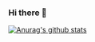 ### Hi there 👋

<!--
**hmwang2002/hmwang2002** is a ✨ _special_ ✨ repository because its `README.md` (this file) appears on your GitHub profile.

Here are some ideas to get you started:

- 🔭 I’m currently studying at NJUSE
- 🌱 I’m currently learning NLP and SpringCloud
- 📫 My blog is: https://hmwang2002.github.io/
-->
[![Anurag's github stats](https://github-readme-stats.vercel.app/api?username=anuraghazra "![Anurag's github stats")](https://github.com/anuraghazra/github-readme-stats)
